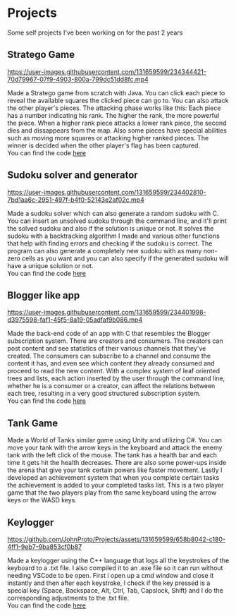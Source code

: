 # Projects
Some self projects I've been working on for the past 2 years

## **Stratego Game**

https://user-images.githubusercontent.com/131659599/234344421-70d79967-07f9-4903-800a-799dc51dd8fc.mp4

Made a Stratego game from scratch with Java. You can click each piece to reveal the available squares the clicked piece can go to. You can also attack the other player's pieces. The attacking phase works like this: Each piece has a number indicating his rank. The higher the rank, the more powerful the piece. When a higher rank piece attacks a lower rank piece, the second dies and dissappears from the map. Also some pieces have special abilities such as moving more squares or attacking higher ranked pieces. The winner is decided when the other player's flag has been captured.\
You can find the code [here](https://github.com/JohnProto/stratego_game)

## **Sudoku solver and generator**

https://user-images.githubusercontent.com/131659599/234402810-7bd1aa6c-2951-497f-b4f0-52143e2af02c.mp4

Made a sudoku solver which can also generate a random sudoku with C. You can insert an unsolved sudoku through the command line, and it'll print the solved sudoku and also if the solution is unique or not. It solves the sudoku with a backtracking algorithm I made and various other functions that help with finding errors and checking if the sudoku is correct. The program can also generate a completely new sudoku with as many non-zero cells as you want and you can also specify if the generated sudoku will have a unique solution or not.\
You can find the code [here](https://github.com/JohnProto/sudoku_solver)

## **Blogger like app**

https://user-images.githubusercontent.com/131659599/234401998-d3975598-faf1-45f5-8a19-05adfaf9b086.mp4

Made the back-end code of an app with C that resembles the Blogger subscription system. There are creators and consumers. The creators can post content and see statistics of their various channels that they've created. The consumers can subscribe to a channel and consume the content it has, and even see which content they already consumed and proceed to read the new content. With a complex system of leaf oriented trees and lists, each action inserted by the user through the command line, whether he is a consumer or a creator, can affect the relations between each tree, resulting in a very good structured subscription system.\
You can find the code [here](https://github.com/JohnProto/blogger_app)

## **Tank Game**
Made a World of Tanks similar game using Unity and utilizing C#. You can move your tank with the arrow keys in the keyboard and attack the enemy tank with the left click of the mouse. The tank has a health bar and each time it gets hit the health decreases. There are also some power-ups inside the arena that give your tank certain powers like faster movement. Lastly I developed an achievement system that when you complete certain tasks the achievement is added to your completed tasks list. This is a two player game that the two players play from the same keyboard using the arrow keys or the WASD keys.

## **Keylogger**

https://github.com/JohnProto/Projects/assets/131659599/658b8042-c180-4ff1-9eb7-9ba853cf0b87

Made a keylogger using the C++ language that logs all the keystrokes of the keyboard to a .txt file. I also compiled it to an .exe file so it can run without needing VSCode to be open. First i open up a cmd window and close it instantly and then after each keystroke, I check if the key pressed is a special key (Space, Backspace, Alt, Ctrl, Tab, Capslock, Shift) and I do the corresponding adjustments to the .txt file.\
You can find the code [here](https://github.com/JohnProto/Keylogger)
